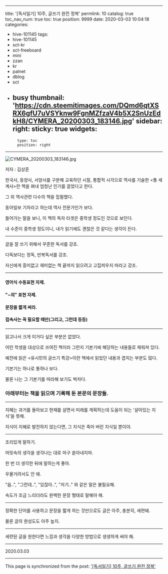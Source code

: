 
---
title: '[독서일기] 10주, 글쓰기 완전 정복'
permlink: 10
catalog: true
toc_nav_num: true
toc: true
position: 9999
date: 2020-03-03 10:04:18
categories:
- hive-101145
tags:
- hive-101145
- sct-kr
- sct-freeboard
- mini
- zzan
- kr
- palnet
- dblog
- sct
- busy
thumbnail: 'https://cdn.steemitimages.com/DQmd6qtXSRX6gfU7uVSYknw9FgnMZfzaV4b5X2SnUzEdkH8/CYMERA_20200303_183146.jpg'
sidebar:
    right:
        sticky: true
widgets:
    -
        type: toc
        position: right
---


![CYMERA_20200303_183146.jpg](https://cdn.steemitimages.com/DQmd6qtXSRX6gfU7uVSYknw9FgnMZfzaV4b5X2SnUzEdkH8/CYMERA_20200303_183146.jpg)

저자 : 김상훈

한국사, 동양사, 서양사를 구분해 교육하던 시절, 통합적 시각으로 역사를 기술한 <통 세계사>란 책을 펴내 엄청난 인기를 끌었다고 한다.

그 외 역사관련 다수의 책을 집필했다.

동아일보 기자라고 하는데 역사 전문가인가 보다.

들어가는 말을 보니, 이 책의 독자 타겟은 중학생 정도인 것으로 보인다. 

내 수준이 중학생 정도이니, 내가 읽기에도 괜찮은 것 같다는 생각이 든다.

***

글을 잘 쓰기 위해서 꾸준한 독서를 강조.

다독보다는 정독, 반복독서를 강조.

자신에게 흥미없고 재미없는 책 끝까지 읽으려고 고집피우지 마라고 강조.

***

#### 영어식 수동표현 자제.

#### "~의" 표현 자제.

#### 문장을 짧게 써라.

#### 접속사는 꼭 필요할 때만(그리고, 그런데 등등)

#### 

***

읽고나서 크게 이거다 싶은 부분은 없었다.

어린 학생을 대상으로 쓰여진 책이라 그런지 기본기에 해당하는 내용들로 채워져 있다.

예전에 읽은 <유시민의 글쓰기 특강>이란 책에서 읽었던 내용과 겹치는 부분도 많다.

기본기는 하나로 통하나 보다.

물론 나는 그 기본기를 따라해 보기도 벅차다.

### 아래부터는 책을 읽으며 기록해 둔 본문의 문장들.

***

지혜는 과거를 돌아보고 현재를 살면서 미래를 계획하는데 도움이 되는 '살아있는 지식'을 뜻해.

지식이 지혜로 발전하지 않는다면, 그 지식은 죽어 버린 지식일 뿐이야.

***

조리있게 말하기.

머릿속의 생각을 생각나는 대로 마구 쏟아내지마.

한 번 더 생각한 뒤에 말하는게 좋아.

우물거려서도 안 돼. 

"음..", "그런데..", "있잖아..", "저기.." 와 같은 말은 불필요해.

속도가 조금 느리더라도 완벽한 문장 형태로 말해야 해.

***

정확한 단어를 사용하고 문장을 짧게 하는 것만으로도 글은 아주, 충분히, 세련돼.

물론 글의 완성도도 아주 높지.

***

세련된 글을 원한다면 느낌과 생각을 다양한 방법으로 생생하게 써야 해.

***

2020.03.03

- - -

This page is synchronized from the post: ['[독서일기] 10주, 글쓰기 완전 정복'](https://steemit.com/@lucky2015/10)
